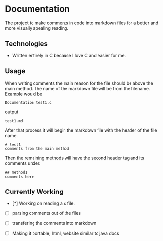 # Documentation 

The project to make comments in code into markdown files for a better and more visually apealing reading.

## Technologies
* Written entirely in C because I love C and easier for me.

## Usage
When writing comments the main reason for the file should be above the main method.
The name of the markdown file will be from the filename. Example would be
``` 
Documentation test1.c
``` 
output
```
test1.md
```
After that process it will begin the markdown file with the header of the
file name. 
``` 
# test1
comments from the main method
```
Then the remaining methods will have the second header tag and its comments
under.
```
## method1
comments here
```
## Currently Working 

- [*] Working on reading a c file.
- [ ] parsing comments out of the files
- [ ] transfering the comments into markdown
- [ ] Making it portable; html, website similar to java docs

